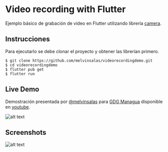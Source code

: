 # Video recording with Flutter 

Ejemplo básico de grabación de video en Flutter utilizando librería [camera](https://pub.dev/packages/camera).

## Instrucciones

Para ejecutarlo se debe clonar el proyecto y obtener las librerían primero.

``` shell
$ git clone https://github.com/melvinsalas/videorecordingdemo.git
$ cd videorecordingdemo
$ flutter pub get
$ flutter run
```

## Live Demo

Demostración presentada por [@melvinsalas](https://twitter.com/melvinsalas) para [GDG Managua](https://www.meetup.com/gdgmanagua/) disponible en [youtube](https://youtu.be/D0GbGVjWYAY).

![alt text](https://imgur.com/NrR9nOf.jpg)

## Screenshots

![alt text](https://i.imgur.com/48lrZgg.gif)
